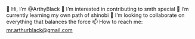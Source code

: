 👋 Hi, I’m @ArthyBlack
👀 I’m interested in contributing to smth special
🌱 I’m currently learning my own path of shinobi
💞️ I’m looking to collaborate on everything that balances the force
📫 How to reach me: mr.arthurblack@gmail.com
